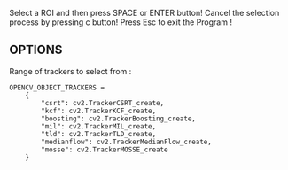 Select a ROI and then press SPACE or ENTER button!
Cancel the selection process by pressing c button!
Press Esc to exit the Program !


## OPTIONS
Range of trackers to select from :

    OPENCV_OBJECT_TRACKERS = 
        {
            "csrt": cv2.TrackerCSRT_create,
            "kcf": cv2.TrackerKCF_create,
            "boosting": cv2.TrackerBoosting_create,
            "mil": cv2.TrackerMIL_create,
            "tld": cv2.TrackerTLD_create,
            "medianflow": cv2.TrackerMedianFlow_create,
            "mosse": cv2.TrackerMOSSE_create
        }
